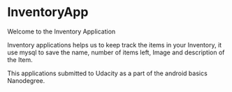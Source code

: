 # InventoryApp
Welcome to the Inventory Application

Inventory applications helps us to keep track the items in your Inventory, it use mysql to save the name, number of items left, Image and description of the Item. 


This applications submitted to Udacity as a part of the android basics Nanodegree.

